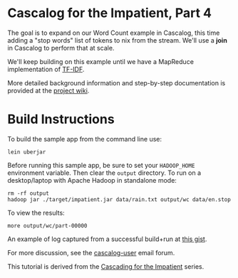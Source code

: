 Cascalog for the Impatient, Part 4
===================================
The goal is to expand on our Word Count example in Cascalog, this time adding a "stop words" list of tokens to nix from the stream. We'll use a **join** in Cascalog to perform that at scale.

We'll keep building on this example until we have a MapReduce implementation of [TF-IDF](http://en.wikipedia.org/wiki/Tf*idf).

More detailed background information and step-by-step documentation is provided at the [project wiki](https://github.com/Quantisan/Impatient/wiki).

Build Instructions
==================
To build the sample app from the command line use:

    lein uberjar 

Before running this sample app, be sure to set your `HADOOP_HOME` environment variable. Then clear the `output` directory. To run on a desktop/laptop with Apache Hadoop in standalone mode:

    rm -rf output
    hadoop jar ./target/impatient.jar data/rain.txt output/wc data/en.stop

To view the results:

    more output/wc/part-00000

An example of log captured from a successful build+run at [this gist](https://gist.github.com/3519212).

For more discussion, see the [cascalog-user](https://groups.google.com/forum/?fromgroups#!forum/cascalog-user) email forum.

This tutorial is derived from the [Cascading for the Impatient](http://www.cascading.org/category/impatient/) series.
